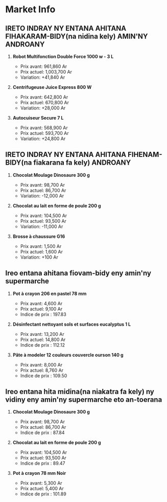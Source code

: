 # Market Info

## IRETO INDRAY NY ENTANA AHITANA FIHAKARAM-BIDY(na nidina kely) AMIN'NY ANDROANY

1. **Robot Multifonction Double Force 1000 w - 3 L**
   - Prix avant: 961,860 Ar
   - Prix actuel: 1,003,700 Ar
   - Variation: +41,840 Ar

2. **Centrifugeuse  Juice Express 800 W**
   - Prix avant: 642,800 Ar
   - Prix actuel: 670,800 Ar
   - Variation: +28,000 Ar

3. **Autocuiseur Secure 7 L**
   - Prix avant: 568,900 Ar
   - Prix actuel: 593,700 Ar
   - Variation: +24,800 Ar

## IRETO INDRAY NY ENTANA AHITANA FIHENAM-BIDY(na fiakarana fa kely) ANDROANY

1. **Chocolat Moulage Dinosaure 300 g**
   - Prix avant: 98,700 Ar
   - Prix actuel: 86,700 Ar
   - Variation: -12,000 Ar

2. **Chocolat au lait en forme de poule 200 g**
   - Prix avant: 104,500 Ar
   - Prix actuel: 93,500 Ar
   - Variation: -11,000 Ar

3. **Brosse à chaussure G16**
   - Prix avant: 1,500 Ar
   - Prix actuel: 1,600 Ar
   - Variation: +100 Ar

## Ireo entana ahitana fiovam-bidy eny amin'ny supermarche

1. **Pot à crayon 206 en pastel  78 mm**
   - Prix avant: 4,600 Ar
   - Prix actuel: 9,100 Ar
   - Indice de prix : 197.83

2. **Désinfectant nettoyant sols et surfaces eucalyptus 1 L**
   - Prix avant: 13,200 Ar
   - Prix actuel: 14,800 Ar
   - Indice de prix : 112.12

3. **Pâte à modeler 12 couleurs couvercle ourson 140 g**
   - Prix avant: 8,000 Ar
   - Prix actuel: 8,760 Ar
   - Indice de prix : 109.50

## Ireo entana hita midina(na niakatra fa kely) ny vidiny eny amin'ny supermarche eto an-toerana

1. **Chocolat Moulage Dinosaure 300 g**
   - Prix avant: 98,700 Ar
   - Prix actuel: 86,700 Ar
   - Indice de prix : 87.84

2. **Chocolat au lait en forme de poule 200 g**
   - Prix avant: 104,500 Ar
   - Prix actuel: 93,500 Ar
   - Indice de prix : 89.47

3. **Pot à crayon 78 mm Noir**
   - Prix avant: 5,300 Ar
   - Prix actuel: 5,400 Ar
   - Indice de prix : 101.89

